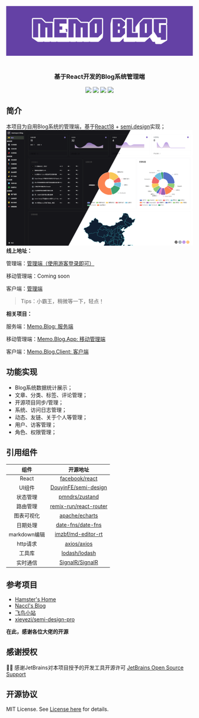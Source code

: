<div align="center"  style="margin-bottom: 40px">
 <img src="https://raw.githubusercontent.com/Memoyu/Memo.Blog/main/docs/images/logo.png" alt="memo blog" />
</div>
<div align="center">
 <h3>基于React开发的Blog系统管理端</h3>
 <a href="https://react.dev/"><img src="https://img.shields.io/badge/web-react-blue"/></a>
 <a href="https://semi.design/zh-CN"><img src="https://img.shields.io/badge/ui-semi.design-blue"/></a>
 <a href="LICENSE"><img src="https://img.shields.io/badge/license-MIT-3963bc.svg"/></a>
 <a href="https://github.com/Memoyu"><img src="https://img.shields.io/badge/developer-memoyu-blue"/></a>
</div>


## 简介
本项目为自用Blog系统的管理端，基于[React18](https://react.dev/) + [semi.design](https://semi.design/zh-CN)实现；
![预览](https://raw.githubusercontent.com/Memoyu/Memo.Blog.Admin/main/docs/images/admin-ld.png)
**线上地址：**

管理端：<a href="http://blog.admin.memoyu.com/" target="_blank">管理端（使用游客登录即可）</a>

移动管理端：Coming soon

客户端：<a href="http://blog.memoyu.com/" target="_blank">管理端</a>

> Tips：小霸王，稍微等一下，轻点！



**相关项目：**

服务端：[Memo.Blog: 服务端](https://github.com/Memoyu/Memo.Blog)

移动管理端：[Memo.Blog.App: 移动管理端](https://github.com/Memoyu/Memo.Blog.App)

客户端：[Memo.Blog.Client: 客户端](https://github.com/Memoyu/Memo.Blog.Client)



## 功能实现
- Blog系统数据统计展示；
- 文章、分类、标签、评论管理；
- 开源项目同步/管理；
- 系统、访问日志管理；
- 动态、友链、关于个人等管理；
- 用户、访客管理；
- 角色、权限管理；



## 引用组件
|                组件                 |                           开源地址                           |
| :---------------------------------: | :----------------------------------------------------------: |
|React|[facebook/react](https://github.com/facebook/react)|
|UI组件|[DouyinFE/semi-design](https://github.com/DouyinFE/semi-design)|
|状态管理|[pmndrs/zustand](https://github.com/pmndrs/zustand)|
|路由管理|[remix-run/react-router](https://github.com/remix-run/react-router)|
|图表可视化|[apache/echarts](https://github.com/apache/echarts)|
|日期处理|[date-fns/date-fns](https://github.com/date-fns/date-fns)|
|markdown编辑|[imzbf/md-editor-rt](https://github.com/imzbf/md-editor-rt)|
|http请求|[axios/axios](https://github.com/axios/axios)|
|工具库|[lodash/lodash](https://github.com/lodash/lodash)|
|实时通信|[SignalR/SignalR](https://github.com/SignalR/SignalR)|



## 参考项目
- [Hamster's Home](https://github.com/hamster1963/HomeDash)
- [Naccl's Blog](https://admin.naccl.top/)
- [飞鸟小站](https://github.com/lzxjack/react-blog-admin)
- [xieyezi/semi-design-pro](https://github.com/xieyezi/semi-design-pro)

**在此，感谢各位大佬的开源**



## 感谢授权
🙏🏻 感谢JetBrains对本项目授予的开发工具开源许可 [JetBrains Open Source  Support](https://www.jetbrains.com/community/opensource/#support)



## 开源协议
MIT License. See [License here](./LICENSE) for details.